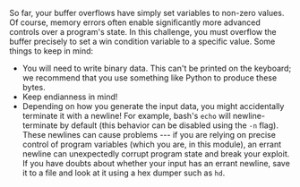 So far, your buffer overflows have simply set variables to non-zero values.
Of course, memory errors often enable significantly more advanced controls over a program's state.
In this challenge, you must overflow the buffer precisely to set a win condition variable to a specific value.
Some things to keep in mind:

- You will need to write binary data.
  This can't be printed on the keyboard; we recommend that you use something like Python to produce these bytes.
- Keep endianness in mind!
- Depending on how you generate the input data, you might accidentally terminate it with a newline!
  For example, bash's `echo` will newline-terminate by default (this behavior can be disabled using the `-n` flag).
  These newlines can cause problems --- if you are relying on precise control of program variables (which you are, in this module), an errant newline can unexpectedly corrupt program state and break your exploit.
  If you have doubts about whether your input has an errant newline, save it to a file and look at it using a hex dumper such as `hd`.
